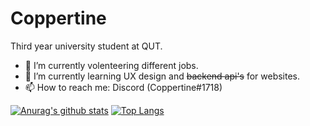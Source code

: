 <h1>Coppertine</h1>

Third year university student at QUT.

- 🔭 I’m currently volenteering different jobs.
- 🌱 I’m currently learning UX design and ~~backend api's~~ for websites.
- 📫 How to reach me: Discord (Coppertine#1718)

[![Anurag's github stats](https://github-readme-stats.vercel.app/api?username=coppertine&theme=transparent)](https://github.com/anuraghazra/github-readme-stats)
[![Top Langs](https://github-readme-stats.vercel.app/api/top-langs/?username=coppertine&layout=compact&theme=transparent)](https://github.com/anuraghazra/github-readme-stats)
